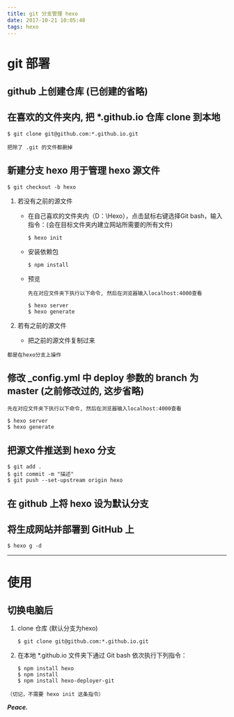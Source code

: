 ```yaml
---
title: git 分支管理 hexo
date: 2017-10-21 10:05:48
tags: hexo
---
```


# git 部署

## github 上创建仓库 (已创建的省略)

## 在喜欢的文件夹内, 把 *.github.io 仓库 clone 到本地

``` 
$ git clone git@github.com:*.github.io.git 
```

`把除了 .git 的文件都删掉`


## 新建分支 hexo 用于管理 hexo 源文件

```
$ git checkout -b hexo
```

1. 若没有之前的源文件

	* 在自己喜欢的文件夹内（D：\Hexo），点击鼠标右键选择Git bash，输入指令：(会在目标文件夹内建立网站所需要的所有文件)
 
		```
		$ hexo init	
		```

	* 安装依赖包
	
		```
		$ npm install	
		```

	* 预览 
	
 		`先在对应文件夹下执行以下命令, 然后在浏览器输入localhost:4000查看`
		
		```
		$ hexo server
		$ hexo generate 
		```

2. 若有之前的源文件

	* 把之前的源文件复制过来

`都是在hexo分支上操作`

## 修改 _config.yml 中 deploy 参数的 branch 为 master (之前修改过的, 这步省略)
	
 `先在对应文件夹下执行以下命令, 然后在浏览器输入localhost:4000查看`

```
$ hexo server
$ hexo generate 
```

## 把源文件推送到 hexo 分支

```
$ git add .
$ git commit -m "描述"
$ git push --set-upstream origin hexo
```

## 在 github 上将 hexo 设为默认分支

## 将生成网站并部署到 GitHub 上

```
$ hexo g -d
```

---

# 使用

## 切换电脑后

1. clone 仓库 (默认分支为hexo)

	```
	$ git clone git@github.com:*.github.io.git
	```
 
2. 在本地 *.github.io 文件夹下通过 Git bash 依次执行下列指令：

	```
	$ npm install hexo
	$ npm install 
	$ npm install hexo-deployer-git 
	```

`（切记，不需要 hexo init 这条指令）`


***Peace.***